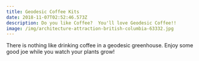 ```yaml
---
title: Geodesic Coffee Kits
date: 2018-11-07T02:52:46.573Z
description: Do you like Coffee?  You'll love Geodesic Coffee!!
image: /img/architecture-attraction-british-columbia-63332.jpg
---
```

There is nothing like drinking coffee in a geodesic greenhouse.  Enjoy some good joe while you watch your plants grow!
